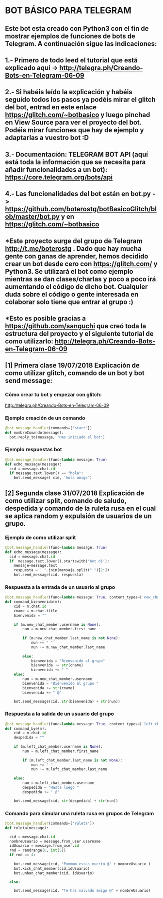# BOT BÁSICO PARA TELEGRAM 

## Este bot esta creado con Python3 con el fin de mostrar ejemplos de funciones de bots de Telegram. A continuación sigue las indicaciones:

## 1.- Primero de todo leed el tutorial que está explicado aquí -> http://telegra.ph/Creando-Bots-en-Telegram-06-09

## 2.- Si habéis leído la explicación y habéis seguido todos los pasos ya podéis mirar el glitch del bot, entrad en este enlace https://glitch.com/~botbasico y luego pinchad en View Source para ver el proyecto del bot. Podéis mirar funciones que hay de ejemplo y adaptarlas a vuestro bot :D

## 3.- Documentación: TELEGRAM BOT API (aquí está toda la información que se necesita para añadir funcionalidades a un bot): https://core.telegram.org/bots/api

## 4.- Las funcionalidades del bot están en bot.py  -> https://github.com/boterostg/botBasicoGlitch/blob/master/bot.py y en https://glitch.com/~botbasico

## *Este proyecto surge del grupo de Telegram http://t.me/boterostg . Dado que hay mucha gente con ganas de aprender, hemos decidido crear un bot desde cero con https://glitch.com/ y Python3. Se utilizará el bot como ejemplo mientras se dan clases/charlas y poco a poco irá aumentando el código de dicho bot. Cualquier duda sobre el código o gente interesada en colaborar solo tiene que entrar al grupo :)

## *Esto es posible gracias a https://github.com/sanguchi que creó toda la estructura del proyecto y el siguiente tutorial de como utilizarlo: http://telegra.ph/Creando-Bots-en-Telegram-06-09

## [1] Primera clase 19/07/2018 Explicación de como utilizar glitch, comando de un bot y bot send message:

### Cómo crear tu bot y empezar con glitch:

http://telegra.ph/Creando-Bots-en-Telegram-06-09

### Ejemplo creación de un comando
```python
@bot.message_handler(commands=['start'])
def nombreComando(message):
  bot.reply_to(message, 'Has iniciado el bot')

```  
### Ejemplo respuestas bot

```python
@bot.message_handler(func=lambda message: True)
def echo_message(message):
  cid = message.chat.id
  if message.text.lower() == "hola":
    bot.send_message( cid, 'hola amigo')

```
## [2] Segunda clase 31/07/2018 Explicación de como utilizar split, comando de saludo, despedida y comando de la ruleta rusa en el cual se aplica random y expulsión de usuarios de un grupo.

### Ejemplo de como utilizar split

```python
@bot.message_handler(func=lambda message: True)
def echo_message(message):
  cid = message.chat.id
  if  message.text.lower().startswith('bot di'):                 
    mensaje=message.text                              
    respuesta = ' '.join(mensaje.split(" ")[2:])   
    bot.send_message(cid, respuesta)  
```
    
### Respuesta a la entrada de un usuario al grupo 

```python
@bot.message_handler(func=lambda message: True, content_types=['new_chat_members'])
def command_bienvenida(m):
    cid = m.chat.id                                   
    cname = m.chat.title                              
    bienvenida = ""                                    
    
    if (m.new_chat_member.username is None):          
        nun = m.new_chat_member.first_name            
        
        if (m.new_chat_member.last_name is not None): 
            nun += " "                        
            nun += m.new_chat_member.last_name         
            
        else:                                          
            bienvenida = "Bienvenido al grupo"         
            bienvenida += str(cname)                   
            bienvenida += " "
    else:                                              
        nun = m.new_chat_member.username               
        bienvenida = "Bienvenido al grupo "            
        bienvenida += str(cname)                      
        bienvenida += " @"

    bot.send_message(cid, str(bienvenida) + str(nun))
 ```
### Respuesta a la salida de un usuario del grupo 

```python
@bot.message_handler(func=lambda message: True, content_types=['left_chat_member'])
def command_bye(m):
    cid = m.chat.id                                    
    despedida = ""                                     
    
    if (m.left_chat_member.username is None):         
        nun = m.left_chat_member.first_name           
        
        if (m.left_chat_member.last_name is not None): 
            nun += " "
            nun += m.left_chat_member.last_name       
            
    else:                                              
        nun = m.left_chat_member.username             
        despedida = "Hasta luego "                    
        despedida += " @"

    bot.send_message(cid, str(despedida) + str(nun))   
```
### Comando para simular una ruleta rusa en grupos de Telegram

```python
@bot.message_handler(commands=['ruleta'])
def ruleta(message):

  cid = message.chat.id					
  nombreUsuario = message.from_user.username		
  idUsuario = message.from_user.id			
  rnd = randrange(0, int(5))				
  if rnd == 4:						
	
    bot.send_message(cid, "Pummmm estas muerto @" + nombreUsuario )	
    bot.kick_chat_member(cid,idUsuario)					
    bot.unban_chat_member(cid, idUsuario)				

  else:								

    bot.send_message(cid, "Te has salvado amigo @" + nombreUsuario)	
```
